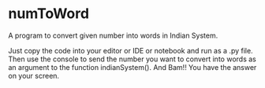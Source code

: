 # numToWord
A program to convert given number into words in Indian System.

Just copy the code into your editor or IDE or notebook and run as a .py file.
Then use the console to send the number you want to convert into words as an argument to the function indianSystem(). And Bam!! You have the answer on your screen.